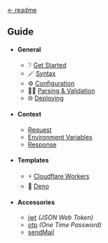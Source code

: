 [← readme](https://github.com/azurystudio/cheetah#readme)

## Guide

- #### General
  - ❔ [Get Started](https://github.com/azurystudio/cheetah/blob/dev/guide/get_started.md)
  - 🪄 [Syntax](https://github.com/azurystudio/cheetah/blob/dev/guide/syntax.md)
  - ⚙️ [Configuration](https://github.com/azurystudio/cheetah/blob/dev/guide/configuration.md)
  - 🧙‍♂️ [Parsing & Validation](https://github.com/azurystudio/cheetah/blob/dev/guide/parsing_and_validation.md)
  - 🌐 [Deploying](https://github.com/azurystudio/cheetah/blob/dev/guide/deploying.md)
- #### Context
  - [Request](https://github.com/azurystudio/cheetah/blob/dev/guide/request.md)
  - [Environment Variables](https://github.com/azurystudio/cheetah/blob/dev/guide/environment_variables.md)
  - [Response](https://github.com/azurystudio/cheetah/blob/dev/guide/response.md)
- #### Templates
  - ⚡ [Cloudflare Workers](https://github.com/azurystudio/cheetah/tree/dev/templates/cloudflare_workers)
  - 🦕 [Deno](https://github.com/azurystudio/cheetah/tree/dev/templates/deno)
- #### Accessories
  - [jwt](https://github.com/azurystudio/cheetah/blob/dev/guide/accessories/jwt.md) *(JSON Web Token)*
  - [otp](https://github.com/azurystudio/cheetah/blob/dev/guide/accessories/otp.md) *(One Time Password)*
  - [sendMail](https://github.com/azurystudio/cheetah/blob/dev/guide/accessories/sendMail.md)
